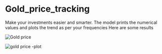 # Gold_price_tracking
Make your investments easier and smarter.
The model prints the numerical values and plots the trend as per your frequencies 
Here are some results

![Gold price](https://github.com/user-attachments/assets/374367ff-3638-43d0-9502-af25bc13cab4)

![gold price -plot](https://github.com/user-attachments/assets/4684b28a-1029-4b10-a209-04257d64b1a5)
